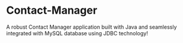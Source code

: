 # Contact-Manager
A robust Contact Manager application built with Java and seamlessly integrated with MySQL database using JDBC technology! 
